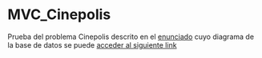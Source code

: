 # MVC_Cinepolis
Prueba del problema Cinepolis descrito en el [enunciado](https://github.com/Roypc86/MVC_Cinepolis/blob/main/Descripcion%20de%20problema.pdf) cuyo diagrama de la base de datos se puede [acceder al siguiente link](https://drive.google.com/file/d/1mzIrYbno3ws_4Z_pFJCjM2DALkodmtZX/view?usp=sharing)
